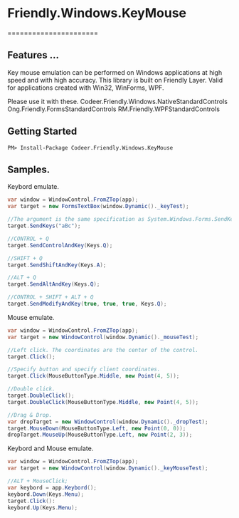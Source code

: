 # Friendly.Windows.KeyMouse
======================

## Features ...
Key mouse emulation can be performed on Windows applications at high speed and with high accuracy.
This library is built on Friendly Layer.
Valid for applications created with Win32, WinForms, WPF.

Please use it with these.
Codeer.Friendly.Windows.NativeStandardControls
Ong.Friendly.FormsStandardControls
RM.Friendly.WPFStandardControls

## Getting Started
    PM> Install-Package Codeer.Friendly.Windows.KeyMouse

## Samples.
Keybord emulate.
```csharp
var window = WindowControl.FromZTop(app);
var target = new FormsTextBox(window.Dynamic()._keyTest);

//The argument is the same specification as System.Windows.Forms.SendKeys.
target.SendKeys("aBc");

//CONTROL + Q
target.SendControlAndKey(Keys.Q);

//SHIFT + Q
target.SendShiftAndKey(Keys.A);

//ALT + Q
target.SendAltAndKey(Keys.Q);

//CONTROL + SHIFT + ALT + Q
target.SendModifyAndKey(true, true, true, Keys.Q);
```

Mouse emulate.
```csharp
var window = WindowControl.FromZTop(app);
var target = new WindowControl(window.Dynamic()._mouseTest);

//Left click. The coordinates are the center of the control.
target.Click();

//Specify button and specify client coordinates.
target.Click(MouseButtonType.Middle, new Point(4, 5));

//Double click.
target.DoubleClick();
target.DoubleClick(MouseButtonType.Middle, new Point(4, 5));

//Drag & Drop.
var dropTarget = new WindowControl(window.Dynamic()._dropTest);
target.MouseDown(MouseButtonType.Left, new Point(0, 0));
dropTarget.MouseUp(MouseButtonType.Left, new Point(2, 3));
```
Keybord and Mouse emulate.
```csharp
var window = WindowControl.FromZTop(app);
var target = new WindowControl(window.Dynamic()._keyMouseTest);

//ALT + MouseClick;
var keybord = app.Keybord();
keybord.Down(Keys.Menu);
target.Click():
keybord.Up(Keys.Menu);
```